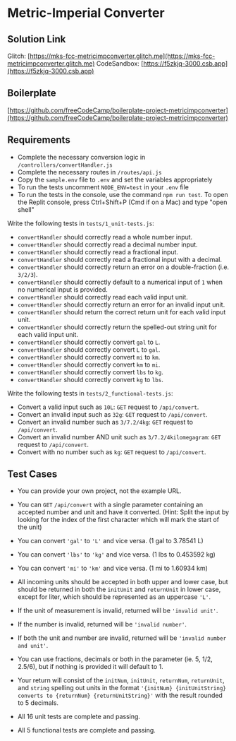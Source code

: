 # Metric-Imperial Converter


## Solution Link

Glitch: [https://mks-fcc-metricimpconverter.glitch.me](https://mks-fcc-metricimpconverter.glitch.me)
CodeSandbox: [https://f5zkjq-3000.csb.app](https://f5zkjq-3000.csb.app)


## Boilerplate

[https://github.com/freeCodeCamp/boilerplate-project-metricimpconverter](https://github.com/freeCodeCamp/boilerplate-project-metricimpconverter)

## Requirements

* Complete the necessary conversion logic in `/controllers/convertHandler.js`
* Complete the necessary routes in `/routes/api.js`
* Copy the `sample.env` file to `.env` and set the variables appropriately
* To run the tests uncomment `NODE_ENV=test` in your `.env` file
* To run the tests in the console, use the command `npm run test`. To open the Replit console, press Ctrl+Shift+P (Cmd if on a Mac) and type "open shell"

Write the following tests in `tests/1_unit-tests.js`:

* `convertHandler` should correctly read a whole number input.
* `convertHandler` should correctly read a decimal number input.
* `convertHandler` should correctly read a fractional input.
* `convertHandler` should correctly read a fractional input with a decimal.
* `convertHandler` should correctly return an error on a double-fraction (i.e. `3/2/3`).
* `convertHandler` should correctly default to a numerical input of `1` when no numerical input is provided.
* `convertHandler` should correctly read each valid input unit.
* `convertHandler` should correctly return an error for an invalid input unit.
* `convertHandler` should return the correct return unit for each valid input unit.
* `convertHandler` should correctly return the spelled-out string unit for each valid input unit.
* `convertHandler` should correctly convert `gal` to `L`.
* `convertHandler` should correctly convert `L` to `gal`.
* `convertHandler` should correctly convert `mi` to `km`.
* `convertHandler` should correctly convert `km` to `mi`.
* `convertHandler` should correctly convert `lbs` to `kg`.
* `convertHandler` should correctly convert `kg` to `lbs`.

Write the following tests in `tests/2_functional-tests.js`:

* Convert a valid input such as `10L`: `GET` request to `/api/convert`.
* Convert an invalid input such as `32g`: `GET` request to `/api/convert`.
* Convert an invalid number such as `3/7.2/4kg`: `GET` request to `/api/convert`.
* Convert an invalid number AND unit such as `3/7.2/4kilomegagram`: `GET` request to `/api/convert`.
* Convert with no number such as `kg`: `GET` request to `/api/convert`.

## Test Cases

* You can provide your own project, not the example URL.

* You can `GET` `/api/convert` with a single parameter containing an accepted number and unit and have it converted. (Hint: Split the input by looking for the index of the first character which will mark the start of the unit)

* You can convert `'gal'` to `'L'` and vice versa. (1 gal to 3.78541 L)

* You can convert `'lbs'` to `'kg'` and vice versa. (1 lbs to 0.453592 kg)

* You can convert `'mi'` to `'km'` and vice versa. (1 mi to 1.60934 km)

* All incoming units should be accepted in both upper and lower case, but should be returned in both the `initUnit` and `returnUnit` in lower case, except for liter, which should be represented as an uppercase `'L'`.

* If the unit of measurement is invalid, returned will be `'invalid unit'`.

* If the number is invalid, returned will be `'invalid number'`.

* If both the unit and number are invalid, returned will be `'invalid number and unit'`.

* You can use fractions, decimals or both in the parameter (ie. 5, 1/2, 2.5/6), but if nothing is provided it will default to 1.

* Your return will consist of the `initNum`, `initUnit`, `returnNum`, `returnUnit`, and `string` spelling out units in the format `'{initNum} {initUnitString} converts to {returnNum} {returnUnitString}'` with the result rounded to 5 decimals.

* All 16 unit tests are complete and passing.

* All 5 functional tests are complete and passing.
